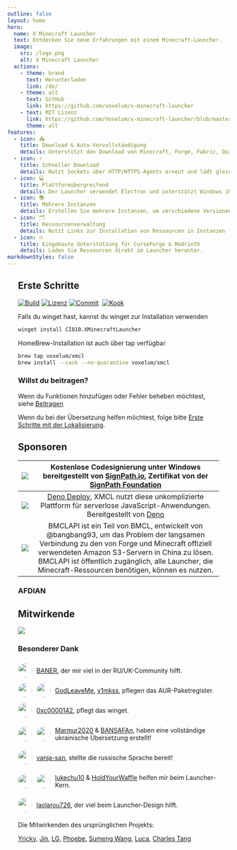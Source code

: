 ```yaml
---
outline: false
layout: home
hero:
  name: X Minecraft Launcher
  text: Entdecken Sie neue Erfahrungen mit einem Minecraft-Launcher.
  image:
    src: /logo.png
    alt: X Minecraft Launcher
  actions:
    - theme: brand
      text: Herunterladen
      link: /de/
    - theme: alt
      text: GitHub
      link: https://github.com/voxelum/x-minecraft-launcher
    - text: MIT Lizenz
      link: https://github.com/Voxelum/x-minecraft-launcher/blob/master/LICENSE
      theme: alt
features:
  - icon: 📥
    title: Download & Auto-Vervollständigung
    details: Unterstützt den Download von Minecraft, Forge, Fabric, Quilt, OptiFine, JVM von offiziellen oder Drittanbieter-Mirrors.
  - icon: ⚡️
    title: Schneller Download
    details: Nutzt Sockets über HTTP/HTTPS-Agents erneut und lädt gleichzeitig Dateien in Teilen herunter.
  - icon: 💻
    title: Plattformübergreifend
    details: Der Launcher verwendet Electron und unterstützt Windows 10/11, MacOS und Linux.
  - icon: 📚
    title: Mehrere Instanzen
    details: Erstellen Sie mehrere Instanzen, um verschiedene Versionen, Mods und Starteinstellungen zu isolieren.
  - icon: 🗂
    title: Ressourcenverwaltung
    details: Nutzt Links zur Installation von Ressourcen in Instanzen für optimale Speichernutzung.
  - icon: 🔥
    title: Eingebaute Unterstützung für CurseForge & Modrinth
    details: Laden Sie Ressourcen direkt im Launcher herunter.
markdownStyles: false
---
```


<div class="vp-doc" style="margin: auto; max-width: 1180px; padding: 0 24px">

## Erste Schritte

<p style="display: flex; gap: 4px;">
  <a href="https://github.com/Voxelum/x-minecraft-launcher">
    <img src="https://github.com/Voxelum/x-minecraft-launcher/workflows/Build/badge.svg" alt="Build">
  </a>
  <a href="https://github.com/Voxelum/x-minecraft-launcher/blob/master/LICENSE">
    <img src="https://img.shields.io/npm/l/@xmcl/core.svg" alt="Lizenz">
  </a>
  <a href="https://conventionalcommits.org">
    <img src="https://img.shields.io/badge/Conventional%20Commits-1.0.0-yellow.svg" alt="Commit">
  </a>
  <br>
  <a href="https://kook.top/gqjSHh">
    <img src="https://img.shields.io/endpoint?url=https://api.xmcl.app/kook-badge" alt="Kook">
  </a>
</p>

Falls du winget hast, kannst du winget zur Installation verwenden

```bash
winget install CI010.XMinecraftLauncher
```

HomeBrew-Installation ist auch über tap verfügbar

```bash
brew tap voxelum/xmcl
brew install --cask --no-quarantine voxelum/xmcl
```

### Willst du beitragen?

Wenn du Funktionen hinzufügen oder Fehler beheben möchtest, siehe [Beitragen](/de/guide/contributing)

Wenn du bei der Übersetzung helfen möchtest, folge bitte [Erste Schritte mit der Lokalisierung](/en/guide/i18n).


## Sponsoren

| [![](https://github.com/DGP-Studio/Snap.Hutao/assets/10614984/73ae8b90-f3c7-4033-b2b7-f4126331ce66)](https://www.netlify.com/) |                 Kostenlose Codesignierung unter Windows bereitgestellt von [SignPath.io](https://signpath.io/), Zertifikat von der [SignPath Foundation](https://signpath.org/)                  |
| :----------------------------------------------------------------------------------------------------------------------------: | :------------------------------------------------------------------------------------------------------------------------------------------------------------------------: |
|                                        [![](/deno-logo.webp)](https://deno.com/deploy)                                         |        [Deno Deploy](https://deno.com/deploy), XMCL nutzt diese unkomplizierte Plattform für serverlose JavaScript-Anwendungen. Bereitgestellt von [Deno](https://deno.com/)        |
|                                         [![](https://bmclapidoc.bangbang93.com/assets/favicon.ico?v=1742218388684)](https://bmclapidoc.bangbang93.com/)                                         | BMCLAPI ist ein Teil von BMCL, entwickelt von @bangbang93, um das Problem der langsamen Verbindung zu den von Forge und Minecraft offiziell verwendeten Amazon S3-Servern in China zu lösen. BMCLAPI ist öffentlich zugänglich, alle Launcher, die Minecraft-Ressourcen benötigen, können es nutzen. |

### AFDIAN

<!-- afdian-start -->
<!--@include: ../../parts/afdian.md-->
<!-- afdian-end -->

## Mitwirkende

<a href="https://github.com/voxelum/x-minecraft-launcher/graphs/contributors" flex justify-center>
  <img src="https://contrib.rocks/image?repo=voxelum/x-minecraft-launcher" />
</a>

### Besonderer Dank

<div style="display: flex; align-items: center; gap: 10px;">
<img width="32" height="32" style="border-radius: 100%" src="https://avatars.githubusercontent.com/u/86590991?v=4">

[BANER](https://github.com/BANSAFAn), der mir viel in der RU/UK-Community hilft.
</div>

<div style="display: flex; align-items: center; gap: 10px;">
<img width="32" height="32" style="border-radius: 100%" src="https://avatars.githubusercontent.com/u/119564588?v=4">
<img width="32" height="32" style="border-radius: 100%" src="https://avatars.githubusercontent.com/u/155435591?v=4">

[GodLeaveMe](https://github.com/GodLeaveMe), [v1mkss](https://github.com/v1mkss), pflegen das AUR-Paketregister.
</div>

<div style="display: flex; align-items: center; gap: 10px;">
<img width="32" height="32" style="border-radius: 100%" src="https://avatars.githubusercontent.com/u/52188337?v=4">

[0xc0000142](https://github.com/0xc0000142), pflegt das winget.
</div>

<div style="display: flex; align-items: center; gap: 10px;">
<img width="32" height="32" style="border-radius: 100%" src="https://avatars.githubusercontent.com/u/109208530?v=4">
<img width="32" height="32" style="border-radius: 100%" src="https://avatars.githubusercontent.com/u/86590991?v=4">

[Marmur2020](https://github.com/Marmur2020) & [BANSAFAn](https://github.com/BANSAFAn), haben eine vollständige ukrainische Übersetzung erstellt!
</div>

<div style="display: flex; align-items: center; gap: 10px;">
<img width="32" height="32" style="border-radius: 100%" src="https://avatars.githubusercontent.com/u/7201687?v=4">

[vanja-san](https://github.com/vanja-san), stellte die russische Sprache bereit!
</div>

<div style="display: flex; align-items: center; gap: 10px;">
<img width="32" height="32" style="border-radius: 100%" src="https://avatars.githubusercontent.com/u/37006668?v=4">
<img width="32" height="32" style="border-radius: 100%" src="https://avatars.githubusercontent.com/u/11472320?v=4">

[lukechu10](https://github.com/lukechu10) & [HoldYourWaffle](https://github.com/HoldYourWaffle) helfen mir beim Launcher-Kern.
</div>

<div style="display: flex; align-items: center; gap: 10px;">
<img width="32" height="32" style="border-radius: 100%" src="https://avatars.githubusercontent.com/u/25716486?v=4">

[laolarou726](https://github.com/laolarou726), der viel beim Launcher-Design hilft.
</div>

Die Mitwirkenden des ursprünglichen Projekts:

[Yricky](https://github.com/Yricky), [Jin](https://github.com/Indexyz), [LG](https://github.com/LasmGratel), [Phoebe](https://github.com/PhoebezZ), [Sumeng Wang](https://github.com/darkkingwsm), [Luca](https://github.com/LucaIsGenius), [Charles Tang](https://github.com/CharlesQT)

</div>

